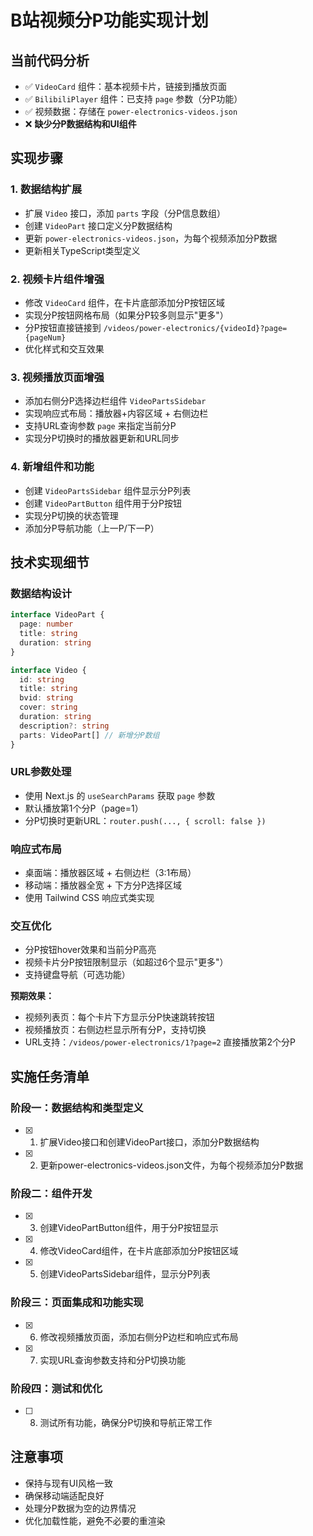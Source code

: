 # B站视频分P功能实现计划

## 当前代码分析
- ✅ `VideoCard` 组件：基本视频卡片，链接到播放页面
- ✅ `BilibiliPlayer` 组件：已支持 `page` 参数（分P功能）
- ✅ 视频数据：存储在 `power-electronics-videos.json`
- ❌ **缺少分P数据结构和UI组件**

## 实现步骤

### 1. 数据结构扩展
- 扩展 `Video` 接口，添加 `parts` 字段（分P信息数组）
- 创建 `VideoPart` 接口定义分P数据结构
- 更新 `power-electronics-videos.json`，为每个视频添加分P数据
- 更新相关TypeScript类型定义

### 2. 视频卡片组件增强
- 修改 `VideoCard` 组件，在卡片底部添加分P按钮区域
- 实现分P按钮网格布局（如果分P较多则显示"更多"）
- 分P按钮直接链接到 `/videos/power-electronics/{videoId}?page={pageNum}`
- 优化样式和交互效果

### 3. 视频播放页面增强  
- 添加右侧分P选择边栏组件 `VideoPartsSidebar`
- 实现响应式布局：播放器+内容区域 + 右侧边栏
- 支持URL查询参数 `page` 来指定当前分P
- 实现分P切换时的播放器更新和URL同步

### 4. 新增组件和功能
- 创建 `VideoPartsSidebar` 组件显示分P列表
- 创建 `VideoPartButton` 组件用于分P按钮
- 实现分P切换的状态管理
- 添加分P导航功能（上一P/下一P）

## 技术实现细节

### 数据结构设计
```typescript
interface VideoPart {
  page: number
  title: string
  duration: string
}

interface Video {
  id: string
  title: string
  bvid: string
  cover: string
  duration: string
  description?: string
  parts: VideoPart[] // 新增分P数组
}
```

### URL参数处理
- 使用 Next.js 的 `useSearchParams` 获取 `page` 参数
- 默认播放第1个分P（page=1）
- 分P切换时更新URL：`router.push(..., { scroll: false })`

### 响应式布局
- 桌面端：播放器区域 + 右侧边栏（3:1布局）
- 移动端：播放器全宽 + 下方分P选择区域
- 使用 Tailwind CSS 响应式类实现

### 交互优化
- 分P按钮hover效果和当前分P高亮
- 视频卡片分P按钮限制显示（如超过6个显示"更多"）
- 支持键盘导航（可选功能）

**预期效果：**
- 视频列表页：每个卡片下方显示分P快速跳转按钮
- 视频播放页：右侧边栏显示所有分P，支持切换
- URL支持：`/videos/power-electronics/1?page=2` 直接播放第2个分P

## 实施任务清单

### 阶段一：数据结构和类型定义
- [x] 1. 扩展Video接口和创建VideoPart接口，添加分P数据结构
- [x] 2. 更新power-electronics-videos.json文件，为每个视频添加分P数据

### 阶段二：组件开发
- [x] 3. 创建VideoPartButton组件，用于分P按钮显示
- [x] 4. 修改VideoCard组件，在卡片底部添加分P按钮区域
- [x] 5. 创建VideoPartsSidebar组件，显示分P列表

### 阶段三：页面集成和功能实现
- [x] 6. 修改视频播放页面，添加右侧分P边栏和响应式布局
- [x] 7. 实现URL查询参数支持和分P切换功能

### 阶段四：测试和优化
- [ ] 8. 测试所有功能，确保分P切换和导航正常工作

## 注意事项
- 保持与现有UI风格一致
- 确保移动端适配良好
- 处理分P数据为空的边界情况
- 优化加载性能，避免不必要的重渲染